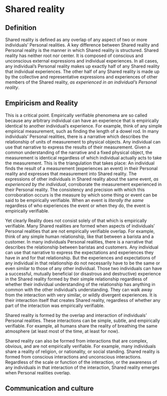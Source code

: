 # Shared reality

## Definition
Shared reality is defined as any overlap of any aspect of two or more individuals’ Personal realities. A key difference between Shared reality and Personal reality is the manner in which Shared reality is structured. Shared reality has neither root nor center. It is composed of conscious and unconscious external expressions and individual experiences. In all cases, any individual’s Personal reality makes up exactly half of any Shared reality that individual experiences. The other half of any Shared reality is made up by the collective and representative expressions and experiences of other members of the Shared reality, *as experienced in an individual’s Personal reality*.        
          
## Empiricism and Reality

This is a critical point. Empirically verifiable phenomena are so called because any arbitrary individual can have an experience that is empirically identical to another individual’s experience. For example, think of any simple empirical measurement, such as finding the length of a dowel rod. In many individuals’ Personal realities, there is a narrative which describes the relationship of units of measurement to physical objects. Any individual can use that narrative to express the results of their measurement. Given a common understanding of the narrative and a fixed physical object, the measurement is identical regardless of which individual actually acts to take the measurement. This is the triangulation that takes place: An individual finds the result of a measurement (experiences an event) in their Personal reality and expresses that measurement into Shared reality. The expressions of other individuals in Shared reality about the same event, *as experienced by the individual*, corroborate the measurement experienced in their Personal reality. The consistency and precision with which this corroboration occurs is the measure by which some thing or event can be said to be empirically verifiable. When an event is *literally the same* regardless of who experiences the event or when they do, the event is empirically verifiable.  

Yet clearly Reality does not consist solely of that which is empirically verifiable. Many Shared realities are formed when aspects of individuals’ Personal realities that are not empirically verifiable overlap. For example, think of any simple human relationship, like that between a barista and a customer. In many individuals Personal realities, there is a narrative that describes the relationship between baristas and customers. Any individual can use that narrative to express the expectations and experiences they have in and for that relationship. But the experiences and expectations of any individual in that relationship do not necessarily have to be the same or even similar to those of any other individual. Those two individuals can have a successful, mutually beneficial (or disastrous and destructive) experience in the Shared reality formed by their simple relationship regardless of whether their individual understanding of the relationship has anything in common with the other individual’s understanding. They can walk away from the interaction with very similar, or wildly divergent experiences. It is their interaction itself that creates Shared reality, regardless of whether any part of the interaction was empirically verifiable.

Shared reality is formed by the overlap and interaction of individuals’ Personal realities. These interactions can be simple, subtle, and empirically verifiable. For example, all humans share the reality of breathing the same atmosphere (at least most of the time, at least for now). 

Shared reality can also be formed from interactions that are complex, obvious, and are not empirically verifiable. For example, many individuals share a reality of religion, or nationality, or social standing. Shared reality is formed from conscious interactions and unconscious interactions. Regardless of the scale or function of the interaction, or the awareness of any individuals in that interaction of the interaction, Shared reality emerges when Personal realities overlap.  

## Communication and culture

